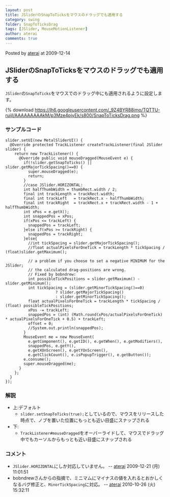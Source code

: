 ```yaml
---
layout: post
title: JSliderのSnapToTicksをマウスのドラッグでも適用する
category: swing
folder: SnapToTicksDrag
tags: [JSlider, MouseMotionListener]
author: aterai
comments: true
---
```


Posted by [aterai](http://terai.xrea.jp/aterai.html) at 2009-12-14

## JSliderのSnapToTicksをマウスのドラッグでも適用する
`JSlider`の`SnapToTicks`をマウスでのドラッグ中にも適用されるように設定します。

{% download https://lh6.googleusercontent.com/_9Z4BYR88imo/TQTTU-ruijI/AAAAAAAAAkM/p3Mze4pjyEk/s800/SnapToTicksDrag.png %}

### サンプルコード
<pre class="prettyprint"><code>slider.setUI(new MetalSliderUI() {
  @Override protected TrackListener createTrackListener(final JSlider slider) {
    return new TrackListener() {
      @Override public void mouseDragged(MouseEvent e) {
        if(!slider.getSnapToTicks() || slider.getMajorTickSpacing()==0) {
          super.mouseDragged(e);
          return;
        }
        //case JSlider.HORIZONTAL:
        int halfThumbWidth = thumbRect.width / 2;
        final int trackLength = trackRect.width;
        final int trackLeft   = trackRect.x - halfThumbWidth;
        final int trackRight  = trackRect.x + trackRect.width - 1 + halfThumbWidth;
        int xPos = e.getX();
        int snappedPos = xPos;
        if(xPos &lt;= trackLeft) {
          snappedPos = trackLeft;
        }else if(xPos &gt;= trackRight) {
          snappedPos = trackRight;
        }else{
          //int tickSpacing = slider.getMajorTickSpacing();
          //float actualPixelsForOneTick = trackLength * tickSpacing / (float)slider.getMaximum();

          // a problem if you choose to set a negative MINIMUM for the JSlider;
          // the calculated drag-positions are wrong.
          // Fixed by bobndrew:
          int possibleTickPositions = slider.getMaximum() - slider.getMinimum();
          int tickSpacing = (slider.getMinorTickSpacing()==0)
                      ? slider.getMajorTickSpacing()
                      : slider.getMinorTickSpacing();
          float actualPixelsForOneTick = trackLength * tickSpacing / (float) possibleTickPositions;
          xPos -= trackLeft;
          snappedPos = (int) (Math.round(xPos/actualPixelsForOneTick) * actualPixelsForOneTick + 0.5) + trackLeft;
          offset = 0;
          //System.out.println(snappedPos);
        }
        MouseEvent me = new MouseEvent(
          e.getComponent(), e.getID(), e.getWhen(), e.getModifiers(),
          snappedPos, e.getY(),
          e.getXOnScreen(), e.getYOnScreen(),
          e.getClickCount(), e.isPopupTrigger(), e.getButton());
        e.consume();
        super.mouseDragged(me);
      }
    };
  }
});
</code></pre>

### 解説
- 上:デフォルト
    - `slider.setSnapToTicks(true);`としているので、マウスをリリースした時点で、ノブを置いた位置にもっとも近い目盛にスナップされる
- 下:
    - `TrackListener#mouseDragged`をオーバーライドして、マウスでドラッグ中でもカーソルからもっとも近い目盛にスナップされる

<!-- dummy comment line for breaking list -->

### コメント
- `JSlider.HORIZONTAL`にしか対応していません。 -- [aterai](http://terai.xrea.jp/aterai.html) 2009-12-21 (月) 11:01:51
- bobndrewさんからの指摘で、ミニマムにマイナスの値を入れるとおかしくなるバグ修正と、`MinorTickSpacing`に対応。 -- [aterai](http://terai.xrea.jp/aterai.html) 2010-10-26 (火) 15:32:11

<!-- dummy comment line for breaking list -->

